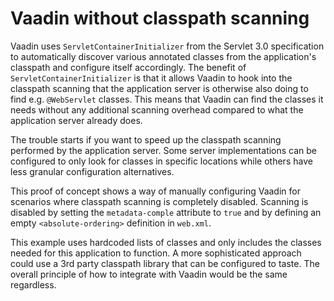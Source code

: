 # Vaadin without classpath scanning

Vaadin uses `ServletContainerInitializer` from the Servlet 3.0 specification to automatically discover various annotated classes from the application's classpath and configure itself accordingly.
The benefit of `ServletContainerInitializer` is that it allows Vaadin to hook into the classpath scanning that the application server is otherwise also doing to find e.g. `@WebServlet` classes.
This means that Vaadin can find the classes it needs without any additional scanning overhead compared to what the application server already does.

The trouble starts if you want to speed up the classpath scanning performed by the application server.
Some server implementations can be configured to only look for classes in specific locations while others have less granular configuration alternatives.

This proof of concept shows a way of manually configuring Vaadin for scenarios where classpath scanning is completely disabled. Scanning is disabled by setting the `metadata-comple` attribute to `true` and by defining an empty `<absolute-ordering>` definition in `web.xml`.

This example uses hardcoded lists of classes and only includes the classes needed for this application to function.
A more sophisticated approach could use a 3rd party classpath library that can be configured to taste.
The overall principle of how to integrate with Vaadin would be the same regardless.    